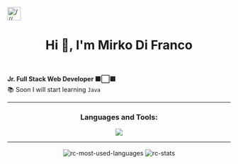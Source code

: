 <p align="left"><a href="https://www.linkedin.com/in/mirko-di-franco/" target="blank"><img align="center" src="https://raw.githubusercontent.com/rahuldkjain/github-profile-readme-generator/master/src/images/icons/Social/linked-in-alt.svg" alt="///" height="30" width="30" /></a>
</p>
<h1 align="center">Hi 👋, I'm Mirko Di Franco</h1>
<br>

**Jr. Full Stack Web Developer :green_square::white_large_square::red_square:**
<br>
:books:	 Soon I will start learning `Java`

---

<h3 align="center">Languages and Tools:</h3>
<p align="center">
  <a href="https://skillicons.dev">
    <img src="https://skillicons.dev/icons?i=html,css,bootstrap,sass,js,vue,php,laravel,mysql,java,maven,spring,eclipse,figma&perline=6" />
  </a>
</p>

---
<div align="center">
<img src="https://github-readme-stats.vercel.app/api/top-langs?username=mirkettinho&show_icons=true&theme=dark&locale=en&layout=compact" align="center" alt="rc-most-used-languages" title="rc-most-used-languages" />
<img src="https://github-readme-stats.vercel.app/api?username=mirkettinho&show_icons=true&theme=dark&locale=en" align="center" alt="rc-stats" title="rc-stats" />
</div>
